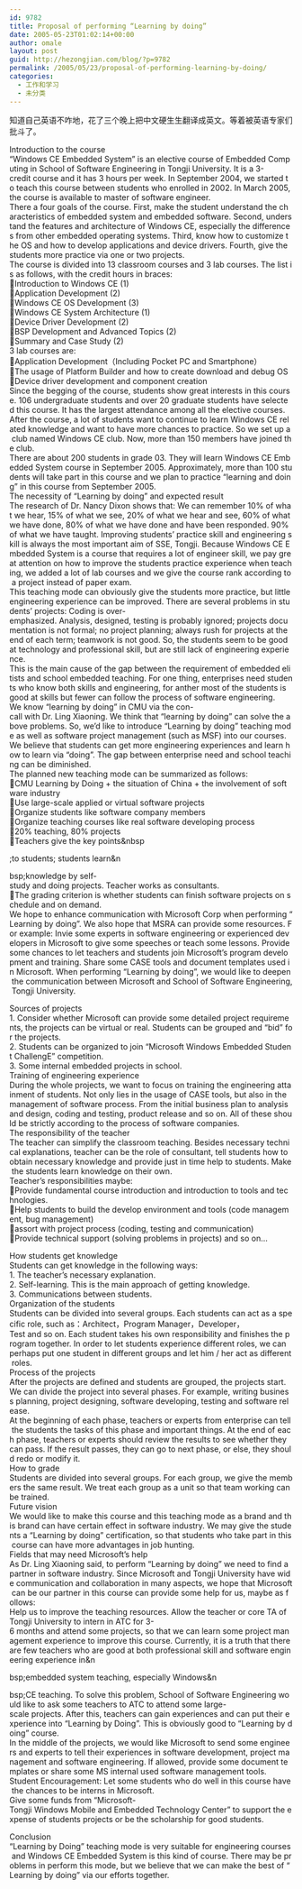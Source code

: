```yaml
---
id: 9782
title: Proposal of performing “Learning by doing”
date: 2005-05-23T01:02:14+00:00
author: omale
layout: post
guid: http://hezongjian.com/blog/?p=9782
permalink: /2005/05/23/proposal-of-performing-learning-by-doing/
categories:
  - 工作和学习
  - 未分类
---
```

知道自己英语不咋地，花了三个晚上把中文硬生生翻译成英文。等着被英语专家们批斗了。

Introduction&nbsp;to&nbsp;the&nbsp;course  
“Windows&nbsp;CE&nbsp;Embedded&nbsp;System”&nbsp;is&nbsp;an&nbsp;elective&nbsp;course&nbsp;of&nbsp;Embedded&nbsp;Computing&nbsp;in&nbsp;School&nbsp;of&nbsp;Software&nbsp;Engineering&nbsp;in&nbsp;Tongji&nbsp;University.&nbsp;It&nbsp;is&nbsp;a&nbsp;3-credit&nbsp;course&nbsp;and&nbsp;it&nbsp;has&nbsp;3&nbsp;hours&nbsp;per&nbsp;week.&nbsp;In&nbsp;September&nbsp;2004,&nbsp;we&nbsp;started&nbsp;to&nbsp;teach&nbsp;this&nbsp;course&nbsp;between&nbsp;students&nbsp;who&nbsp;enrolled&nbsp;in&nbsp;2002.&nbsp;In&nbsp;March&nbsp;2005,&nbsp;the&nbsp;course&nbsp;is&nbsp;available&nbsp;to&nbsp;master&nbsp;of&nbsp;software&nbsp;engineer.  
There&nbsp;a&nbsp;four&nbsp;goals&nbsp;of&nbsp;the&nbsp;course.&nbsp;First,&nbsp;make&nbsp;the&nbsp;student&nbsp;understand&nbsp;the&nbsp;characteristics&nbsp;of&nbsp;embedded&nbsp;system&nbsp;and&nbsp;embedded&nbsp;software.&nbsp;Second,&nbsp;understand&nbsp;the&nbsp;features&nbsp;and&nbsp;architecture&nbsp;of&nbsp;Windows&nbsp;CE,&nbsp;especially&nbsp;the&nbsp;differences&nbsp;from&nbsp;other&nbsp;embedded&nbsp;operating&nbsp;systems.&nbsp;Third,&nbsp;know&nbsp;how&nbsp;to&nbsp;customize&nbsp;the&nbsp;OS&nbsp;and&nbsp;how&nbsp;to&nbsp;develop&nbsp;applications&nbsp;and&nbsp;device&nbsp;drivers.&nbsp;Fourth,&nbsp;give&nbsp;the&nbsp;students&nbsp;more&nbsp;practice&nbsp;via&nbsp;one&nbsp;or&nbsp;two&nbsp;projects.  
The&nbsp;course&nbsp;is&nbsp;divided&nbsp;into&nbsp;13&nbsp;classroom&nbsp;courses&nbsp;and&nbsp;3&nbsp;lab&nbsp;courses.&nbsp;The&nbsp;list&nbsp;is&nbsp;as&nbsp;follows,&nbsp;with&nbsp;the&nbsp;credit&nbsp;hours&nbsp;in&nbsp;braces:  
&#61548;Introduction&nbsp;to&nbsp;Windows&nbsp;CE&nbsp;(1)  
&#61548;Application&nbsp;Development&nbsp;(2)  
&#61548;Windows&nbsp;CE&nbsp;OS&nbsp;Development&nbsp;(3)  
&#61548;Windows&nbsp;CE&nbsp;System&nbsp;Architecture&nbsp;(1)  
&#61548;Device&nbsp;Driver&nbsp;Development&nbsp;(2)  
&#61548;BSP&nbsp;Development&nbsp;and&nbsp;Advanced&nbsp;Topics&nbsp;(2)  
&#61548;Summary&nbsp;and&nbsp;Case&nbsp;Study&nbsp;(2)  
3&nbsp;lab&nbsp;courses&nbsp;are:  
&#61548;Application&nbsp;Development（Including&nbsp;Pocket&nbsp;PC&nbsp;and&nbsp;Smartphone）  
&#61548;The&nbsp;usage&nbsp;of&nbsp;Platform&nbsp;Builder&nbsp;and&nbsp;how&nbsp;to&nbsp;create&nbsp;download&nbsp;and&nbsp;debug&nbsp;OS  
&#61548;Device&nbsp;driver&nbsp;development&nbsp;and&nbsp;component&nbsp;creation  
Since&nbsp;the&nbsp;begging&nbsp;of&nbsp;the&nbsp;course,&nbsp;students&nbsp;show&nbsp;great&nbsp;interests&nbsp;in&nbsp;this&nbsp;course.&nbsp;106&nbsp;undergraduate&nbsp;students&nbsp;and&nbsp;over&nbsp;20&nbsp;graduate&nbsp;students&nbsp;have&nbsp;selected&nbsp;this&nbsp;course.&nbsp;It&nbsp;has&nbsp;the&nbsp;largest&nbsp;attendance&nbsp;among&nbsp;all&nbsp;the&nbsp;elective&nbsp;courses.&nbsp;After&nbsp;the&nbsp;course,&nbsp;a&nbsp;lot&nbsp;of&nbsp;students&nbsp;want&nbsp;to&nbsp;continue&nbsp;to&nbsp;learn&nbsp;Windows&nbsp;CE&nbsp;related&nbsp;knowledge&nbsp;and&nbsp;want&nbsp;to&nbsp;have&nbsp;more&nbsp;chances&nbsp;to&nbsp;practice.&nbsp;So&nbsp;we&nbsp;set&nbsp;up&nbsp;a&nbsp;club&nbsp;named&nbsp;Windows&nbsp;CE&nbsp;club.&nbsp;Now,&nbsp;more&nbsp;than&nbsp;150&nbsp;members&nbsp;have&nbsp;joined&nbsp;the&nbsp;club.  
There&nbsp;are&nbsp;about&nbsp;200&nbsp;students&nbsp;in&nbsp;grade&nbsp;03.&nbsp;They&nbsp;will&nbsp;learn&nbsp;Windows&nbsp;CE&nbsp;Embedded&nbsp;System&nbsp;course&nbsp;in&nbsp;September&nbsp;2005.&nbsp;Approximately,&nbsp;more&nbsp;than&nbsp;100&nbsp;students&nbsp;will&nbsp;take&nbsp;part&nbsp;in&nbsp;this&nbsp;course&nbsp;and&nbsp;we&nbsp;plan&nbsp;to&nbsp;practice&nbsp;“learning&nbsp;and&nbsp;doing”&nbsp;in&nbsp;this&nbsp;course&nbsp;from&nbsp;September&nbsp;2005.  
The&nbsp;necessity&nbsp;of&nbsp;“Learning&nbsp;by&nbsp;doing”&nbsp;and&nbsp;expected&nbsp;result  
The&nbsp;research&nbsp;of&nbsp;Dr.&nbsp;Nancy&nbsp;Dixon&nbsp;shows&nbsp;that:&nbsp;We&nbsp;can&nbsp;remember&nbsp;10%&nbsp;of&nbsp;what&nbsp;we&nbsp;hear,&nbsp;15%&nbsp;of&nbsp;what&nbsp;we&nbsp;see,&nbsp;20%&nbsp;of&nbsp;what&nbsp;we&nbsp;hear&nbsp;and&nbsp;see,&nbsp;60%&nbsp;of&nbsp;what&nbsp;we&nbsp;have&nbsp;done,&nbsp;80%&nbsp;of&nbsp;what&nbsp;we&nbsp;have&nbsp;done&nbsp;and&nbsp;have&nbsp;been&nbsp;responded.&nbsp;90%&nbsp;of&nbsp;what&nbsp;we&nbsp;have&nbsp;taught.&nbsp;Improving&nbsp;students’&nbsp;practice&nbsp;skill&nbsp;and&nbsp;engineering&nbsp;skill&nbsp;is&nbsp;always&nbsp;the&nbsp;most&nbsp;important&nbsp;aim&nbsp;of&nbsp;SSE,&nbsp;Tongji.&nbsp;Because&nbsp;Windows&nbsp;CE&nbsp;Embedded&nbsp;System&nbsp;is&nbsp;a&nbsp;course&nbsp;that&nbsp;requires&nbsp;a&nbsp;lot&nbsp;of&nbsp;engineer&nbsp;skill,&nbsp;we&nbsp;pay&nbsp;great&nbsp;attention&nbsp;on&nbsp;how&nbsp;to&nbsp;improve&nbsp;the&nbsp;students&nbsp;practice&nbsp;experience&nbsp;when&nbsp;teaching,&nbsp;we&nbsp;added&nbsp;a&nbsp;lot&nbsp;of&nbsp;lab&nbsp;courses&nbsp;and&nbsp;we&nbsp;give&nbsp;the&nbsp;course&nbsp;rank&nbsp;according&nbsp;to&nbsp;a&nbsp;project&nbsp;instead&nbsp;of&nbsp;paper&nbsp;exam.  
This&nbsp;teaching&nbsp;mode&nbsp;can&nbsp;obviously&nbsp;give&nbsp;the&nbsp;students&nbsp;more&nbsp;practice,&nbsp;but&nbsp;little&nbsp;engineering&nbsp;experience&nbsp;can&nbsp;be&nbsp;improved.&nbsp;There&nbsp;are&nbsp;several&nbsp;problems&nbsp;in&nbsp;students’&nbsp;projects:&nbsp;Coding&nbsp;is&nbsp;over-emphasized.&nbsp;Analysis,&nbsp;designed,&nbsp;testing&nbsp;is&nbsp;probably&nbsp;ignored;&nbsp;projects&nbsp;documentation&nbsp;is&nbsp;not&nbsp;formal;&nbsp;no&nbsp;project&nbsp;planning;&nbsp;always&nbsp;rush&nbsp;for&nbsp;projects&nbsp;at&nbsp;the&nbsp;end&nbsp;of&nbsp;each&nbsp;term;&nbsp;teamwork&nbsp;is&nbsp;not&nbsp;good.&nbsp;So,&nbsp;the&nbsp;students&nbsp;seem&nbsp;to&nbsp;be&nbsp;good&nbsp;at&nbsp;technology&nbsp;and&nbsp;professional&nbsp;skill,&nbsp;but&nbsp;are&nbsp;still&nbsp;lack&nbsp;of&nbsp;engineering&nbsp;experience.  
This&nbsp;is&nbsp;the&nbsp;main&nbsp;cause&nbsp;of&nbsp;the&nbsp;gap&nbsp;between&nbsp;the&nbsp;requirement&nbsp;of&nbsp;embedded&nbsp;elitists&nbsp;and&nbsp;school&nbsp;embedded&nbsp;teaching.&nbsp;For&nbsp;one&nbsp;thing,&nbsp;enterprises&nbsp;need&nbsp;students&nbsp;who&nbsp;know&nbsp;both&nbsp;skills&nbsp;and&nbsp;engineering,&nbsp;for&nbsp;anther&nbsp;most&nbsp;of&nbsp;the&nbsp;students&nbsp;is&nbsp;good&nbsp;at&nbsp;skills&nbsp;but&nbsp;fewer&nbsp;can&nbsp;follow&nbsp;the&nbsp;process&nbsp;of&nbsp;software&nbsp;engineering.  
We&nbsp;know&nbsp;“learning&nbsp;by&nbsp;doing”&nbsp;in&nbsp;CMU&nbsp;via&nbsp;the&nbsp;con-call&nbsp;with&nbsp;Dr.&nbsp;Ling&nbsp;Xiaoning.&nbsp;We&nbsp;think&nbsp;that&nbsp;“learning&nbsp;by&nbsp;doing”&nbsp;can&nbsp;solve&nbsp;the&nbsp;above&nbsp;problems.&nbsp;So,&nbsp;we’d&nbsp;like&nbsp;to&nbsp;introduce&nbsp;“Learning&nbsp;by&nbsp;doing”&nbsp;teaching&nbsp;mode&nbsp;as&nbsp;well&nbsp;as&nbsp;software&nbsp;project&nbsp;management&nbsp;(such&nbsp;as&nbsp;MSF)&nbsp;into&nbsp;our&nbsp;courses.&nbsp;We&nbsp;believe&nbsp;that&nbsp;students&nbsp;can&nbsp;get&nbsp;more&nbsp;engineering&nbsp;experiences&nbsp;and&nbsp;learn&nbsp;how&nbsp;to&nbsp;learn&nbsp;via&nbsp;“doing”.&nbsp;The&nbsp;gap&nbsp;between&nbsp;enterprise&nbsp;need&nbsp;and&nbsp;school&nbsp;teaching&nbsp;can&nbsp;be&nbsp;diminished.&nbsp;  
The&nbsp;planned&nbsp;new&nbsp;teaching&nbsp;mode&nbsp;can&nbsp;be&nbsp;summarized&nbsp;as&nbsp;follows:  
&#61548;CMU&nbsp;Learning&nbsp;by&nbsp;Doing&nbsp;+&nbsp;the&nbsp;situation&nbsp;of&nbsp;China&nbsp;+&nbsp;the&nbsp;involvement&nbsp;of&nbsp;software&nbsp;industry  
&#61548;Use&nbsp;large-scale&nbsp;applied&nbsp;or&nbsp;virtual&nbsp;software&nbsp;projects  
&#61548;Organize&nbsp;students&nbsp;like&nbsp;software&nbsp;company&nbsp;members  
&#61548;Organize&nbsp;teaching&nbsp;courses&nbsp;like&nbsp;real&nbsp;software&nbsp;developing&nbsp;process  
&#61548;20%&nbsp;teaching,&nbsp;80%&nbsp;projects  
&#61548;Teachers&nbsp;give&nbsp;the&nbsp;key&nbsp;points&nbsp
  
;to&nbsp;students;&nbsp;students&nbsp;learn&n
  
bsp;knowledge&nbsp;by&nbsp;self-study&nbsp;and&nbsp;doing&nbsp;projects.&nbsp;Teacher&nbsp;works&nbsp;as&nbsp;consultants.  
&#61548;The&nbsp;grading&nbsp;criterion&nbsp;is&nbsp;whether&nbsp;students&nbsp;can&nbsp;finish&nbsp;software&nbsp;projects&nbsp;on&nbsp;schedule&nbsp;and&nbsp;on&nbsp;demand.  
We&nbsp;hope&nbsp;to&nbsp;enhance&nbsp;communication&nbsp;with&nbsp;Microsoft&nbsp;Corp&nbsp;when&nbsp;performing&nbsp;“Learning&nbsp;by&nbsp;doing”.&nbsp;We&nbsp;also&nbsp;hope&nbsp;that&nbsp;MSRA&nbsp;can&nbsp;provide&nbsp;some&nbsp;resources.&nbsp;For&nbsp;example:&nbsp;Invie&nbsp;some&nbsp;experts&nbsp;in&nbsp;software&nbsp;engineering&nbsp;or&nbsp;experienced&nbsp;developers&nbsp;in&nbsp;Microsoft&nbsp;to&nbsp;give&nbsp;some&nbsp;speeches&nbsp;or&nbsp;teach&nbsp;some&nbsp;lessons.&nbsp;Provide&nbsp;some&nbsp;chances&nbsp;to&nbsp;let&nbsp;teachers&nbsp;and&nbsp;students&nbsp;join&nbsp;Microsoft’s&nbsp;program&nbsp;development&nbsp;and&nbsp;training.&nbsp;Share&nbsp;some&nbsp;CASE&nbsp;tools&nbsp;and&nbsp;document&nbsp;templates&nbsp;used&nbsp;in&nbsp;Microsoft.&nbsp;When&nbsp;performing&nbsp;“Learning&nbsp;by&nbsp;doing”,&nbsp;we&nbsp;would&nbsp;like&nbsp;to&nbsp;deepen&nbsp;the&nbsp;communication&nbsp;between&nbsp;Microsoft&nbsp;and&nbsp;School&nbsp;of&nbsp;Software&nbsp;Engineering,&nbsp;Tongji&nbsp;University.

Sources&nbsp;of&nbsp;projects  
1.&nbsp;Consider&nbsp;whether&nbsp;Microsoft&nbsp;can&nbsp;provide&nbsp;some&nbsp;detailed&nbsp;project&nbsp;requirements,&nbsp;the&nbsp;projects&nbsp;can&nbsp;be&nbsp;virtual&nbsp;or&nbsp;real.&nbsp;Students&nbsp;can&nbsp;be&nbsp;grouped&nbsp;and&nbsp;“bid”&nbsp;for&nbsp;the&nbsp;projects.  
2.&nbsp;Students&nbsp;can&nbsp;be&nbsp;organized&nbsp;to&nbsp;join&nbsp;“Microsoft&nbsp;Windows&nbsp;Embedded&nbsp;Student&nbsp;ChallengE”&nbsp;competition.  
3.&nbsp;Some&nbsp;internal&nbsp;embedded&nbsp;projects&nbsp;in&nbsp;school.  
Training&nbsp;of&nbsp;engineering&nbsp;experience  
During&nbsp;the&nbsp;whole&nbsp;projects,&nbsp;we&nbsp;want&nbsp;to&nbsp;focus&nbsp;on&nbsp;training&nbsp;the&nbsp;engineering&nbsp;attainment&nbsp;of&nbsp;students.&nbsp;Not&nbsp;only&nbsp;lies&nbsp;in&nbsp;the&nbsp;usage&nbsp;of&nbsp;CASE&nbsp;tools,&nbsp;but&nbsp;also&nbsp;in&nbsp;the&nbsp;management&nbsp;of&nbsp;software&nbsp;process.&nbsp;From&nbsp;the&nbsp;initial&nbsp;business&nbsp;plan&nbsp;to&nbsp;analysis&nbsp;and&nbsp;design,&nbsp;coding&nbsp;and&nbsp;testing,&nbsp;product&nbsp;release&nbsp;and&nbsp;so&nbsp;on.&nbsp;All&nbsp;of&nbsp;these&nbsp;should&nbsp;be&nbsp;strictly&nbsp;according&nbsp;to&nbsp;the&nbsp;process&nbsp;of&nbsp;software&nbsp;companies.  
The&nbsp;responsibility&nbsp;of&nbsp;the&nbsp;teacher  
The&nbsp;teacher&nbsp;can&nbsp;simplify&nbsp;the&nbsp;classroom&nbsp;teaching.&nbsp;Besides&nbsp;necessary&nbsp;technical&nbsp;explanations,&nbsp;teacher&nbsp;can&nbsp;be&nbsp;the&nbsp;role&nbsp;of&nbsp;consultant,&nbsp;tell&nbsp;students&nbsp;how&nbsp;to&nbsp;obtain&nbsp;necessary&nbsp;knowledge&nbsp;and&nbsp;provide&nbsp;just&nbsp;in&nbsp;time&nbsp;help&nbsp;to&nbsp;students.&nbsp;Make&nbsp;the&nbsp;students&nbsp;learn&nbsp;knowledge&nbsp;on&nbsp;their&nbsp;own.&nbsp;  
Teacher’s&nbsp;responsibilities&nbsp;maybe:  
&#61548;Provide&nbsp;fundamental&nbsp;course&nbsp;introduction&nbsp;and&nbsp;introduction&nbsp;to&nbsp;tools&nbsp;and&nbsp;technologies.  
&#61548;Help&nbsp;students&nbsp;to&nbsp;build&nbsp;the&nbsp;develop&nbsp;environment&nbsp;and&nbsp;tools&nbsp;(code&nbsp;management,&nbsp;bug&nbsp;management)  
&#61548;assort&nbsp;with&nbsp;project&nbsp;process&nbsp;(coding,&nbsp;testing&nbsp;and&nbsp;communication)  
&#61548;Provide&nbsp;technical&nbsp;support&nbsp;(solving&nbsp;problems&nbsp;in&nbsp;projects)&nbsp;and&nbsp;so&nbsp;on…

How&nbsp;students&nbsp;get&nbsp;knowledge  
Students&nbsp;can&nbsp;get&nbsp;knowledge&nbsp;in&nbsp;the&nbsp;following&nbsp;ways:  
1.&nbsp;The&nbsp;teacher’s&nbsp;necessary&nbsp;explanation.  
2.&nbsp;Self-learning.&nbsp;This&nbsp;is&nbsp;the&nbsp;main&nbsp;approach&nbsp;of&nbsp;getting&nbsp;knowledge.  
3.&nbsp;Communications&nbsp;between&nbsp;students.  
Organization&nbsp;of&nbsp;the&nbsp;students  
Students&nbsp;can&nbsp;be&nbsp;divided&nbsp;into&nbsp;several&nbsp;groups.&nbsp;Each&nbsp;students&nbsp;can&nbsp;act&nbsp;as&nbsp;a&nbsp;specific&nbsp;role,&nbsp;such&nbsp;as：Architect，Program&nbsp;Manager，Developer，Test&nbsp;and&nbsp;so&nbsp;on.&nbsp;Each&nbsp;student&nbsp;takes&nbsp;his&nbsp;own&nbsp;responsibility&nbsp;and&nbsp;finishes&nbsp;the&nbsp;program&nbsp;together.&nbsp;In&nbsp;order&nbsp;to&nbsp;let&nbsp;students&nbsp;experience&nbsp;different&nbsp;roles,&nbsp;we&nbsp;can&nbsp;perhaps&nbsp;put&nbsp;one&nbsp;student&nbsp;in&nbsp;different&nbsp;groups&nbsp;and&nbsp;let&nbsp;him&nbsp;/&nbsp;her&nbsp;act&nbsp;as&nbsp;different&nbsp;roles.  
Process&nbsp;of&nbsp;the&nbsp;projects  
After&nbsp;the&nbsp;projects&nbsp;are&nbsp;defined&nbsp;and&nbsp;students&nbsp;are&nbsp;grouped,&nbsp;the&nbsp;projects&nbsp;start.  
We&nbsp;can&nbsp;divide&nbsp;the&nbsp;project&nbsp;into&nbsp;several&nbsp;phases.&nbsp;For&nbsp;example,&nbsp;writing&nbsp;business&nbsp;planning,&nbsp;project&nbsp;designing,&nbsp;software&nbsp;developing,&nbsp;testing&nbsp;and&nbsp;software&nbsp;release.  
At&nbsp;the&nbsp;beginning&nbsp;of&nbsp;each&nbsp;phase,&nbsp;teachers&nbsp;or&nbsp;experts&nbsp;from&nbsp;enterprise&nbsp;can&nbsp;tell&nbsp;the&nbsp;students&nbsp;the&nbsp;tasks&nbsp;of&nbsp;this&nbsp;phase&nbsp;and&nbsp;important&nbsp;things.&nbsp;At&nbsp;the&nbsp;end&nbsp;of&nbsp;each&nbsp;phase,&nbsp;teachers&nbsp;or&nbsp;experts&nbsp;should&nbsp;review&nbsp;the&nbsp;results&nbsp;to&nbsp;see&nbsp;whether&nbsp;they&nbsp;can&nbsp;pass.&nbsp;If&nbsp;the&nbsp;result&nbsp;passes,&nbsp;they&nbsp;can&nbsp;go&nbsp;to&nbsp;next&nbsp;phase,&nbsp;or&nbsp;else,&nbsp;they&nbsp;should&nbsp;redo&nbsp;or&nbsp;modify&nbsp;it.  
How&nbsp;to&nbsp;grade  
Students&nbsp;are&nbsp;divided&nbsp;into&nbsp;several&nbsp;groups.&nbsp;For&nbsp;each&nbsp;group,&nbsp;we&nbsp;give&nbsp;the&nbsp;members&nbsp;the&nbsp;same&nbsp;result.&nbsp;We&nbsp;treat&nbsp;each&nbsp;group&nbsp;as&nbsp;a&nbsp;unit&nbsp;so&nbsp;that&nbsp;team&nbsp;working&nbsp;can&nbsp;be&nbsp;trained.  
Future&nbsp;vision  
We&nbsp;would&nbsp;like&nbsp;to&nbsp;make&nbsp;this&nbsp;course&nbsp;and&nbsp;this&nbsp;teaching&nbsp;mode&nbsp;as&nbsp;a&nbsp;brand&nbsp;and&nbsp;this&nbsp;brand&nbsp;can&nbsp;have&nbsp;certain&nbsp;effect&nbsp;in&nbsp;software&nbsp;industry.&nbsp;We&nbsp;may&nbsp;give&nbsp;the&nbsp;students&nbsp;a&nbsp;“Learning&nbsp;by&nbsp;doing”&nbsp;certification,&nbsp;so&nbsp;that&nbsp;students&nbsp;who&nbsp;take&nbsp;part&nbsp;in&nbsp;this&nbsp;course&nbsp;can&nbsp;have&nbsp;more&nbsp;advantages&nbsp;in&nbsp;job&nbsp;hunting.  
Fields&nbsp;that&nbsp;may&nbsp;need&nbsp;Microsoft’s&nbsp;help  
As&nbsp;Dr.&nbsp;Ling&nbsp;Xiaoning&nbsp;said,&nbsp;to&nbsp;perform&nbsp;“Learning&nbsp;by&nbsp;doing”&nbsp;we&nbsp;need&nbsp;to&nbsp;find&nbsp;a&nbsp;partner&nbsp;in&nbsp;software&nbsp;industry.&nbsp;Since&nbsp;Microsoft&nbsp;and&nbsp;Tongji&nbsp;University&nbsp;have&nbsp;wide&nbsp;communication&nbsp;and&nbsp;collaboration&nbsp;in&nbsp;many&nbsp;aspects,&nbsp;we&nbsp;hope&nbsp;that&nbsp;Microsoft&nbsp;can&nbsp;be&nbsp;our&nbsp;partner&nbsp;in&nbsp;this&nbsp;course&nbsp;can&nbsp;provide&nbsp;some&nbsp;help&nbsp;for&nbsp;us,&nbsp;maybe&nbsp;as&nbsp;follows:  
Help&nbsp;us&nbsp;to&nbsp;improve&nbsp;the&nbsp;teaching&nbsp;resources.&nbsp;Allow&nbsp;the&nbsp;teacher&nbsp;or&nbsp;core&nbsp;TA&nbsp;of&nbsp;Tongji&nbsp;University&nbsp;to&nbsp;intern&nbsp;in&nbsp;ATC&nbsp;for&nbsp;3-6&nbsp;months&nbsp;and&nbsp;attend&nbsp;some&nbsp;projects,&nbsp;so&nbsp;that&nbsp;we&nbsp;can&nbsp;learn&nbsp;some&nbsp;project&nbsp;management&nbsp;experience&nbsp;to&nbsp;improve&nbsp;this&nbsp;course.&nbsp;Currently,&nbsp;it&nbsp;is&nbsp;a&nbsp;truth&nbsp;that&nbsp;there&nbsp;are&nbsp;few&nbsp;teachers&nbsp;who&nbsp;are&nbsp;good&nbsp;at&nbsp;both&nbsp;professional&nbsp;skill&nbsp;and&nbsp;software&nbsp;engineering&nbsp;experience&nbsp;in&n
  
bsp;embedded&nbsp;system&nbsp;teaching,&nbsp;especially&nbsp;Windows&n
  
bsp;CE&nbsp;teaching.&nbsp;To&nbsp;solve&nbsp;this&nbsp;problem,&nbsp;School&nbsp;of&nbsp;Software&nbsp;Engineering&nbsp;would&nbsp;like&nbsp;to&nbsp;ask&nbsp;some&nbsp;teachers&nbsp;to&nbsp;ATC&nbsp;to&nbsp;attend&nbsp;some&nbsp;large-scale&nbsp;projects.&nbsp;After&nbsp;this,&nbsp;teachers&nbsp;can&nbsp;gain&nbsp;experiences&nbsp;and&nbsp;can&nbsp;put&nbsp;their&nbsp;experience&nbsp;into&nbsp;“Learning&nbsp;by&nbsp;Doing”.&nbsp;This&nbsp;is&nbsp;obviously&nbsp;good&nbsp;to&nbsp;“Learning&nbsp;by&nbsp;doing”&nbsp;course.  
In&nbsp;the&nbsp;middle&nbsp;of&nbsp;the&nbsp;projects,&nbsp;we&nbsp;would&nbsp;like&nbsp;Microsoft&nbsp;to&nbsp;send&nbsp;some&nbsp;engineers&nbsp;and&nbsp;experts&nbsp;to&nbsp;tell&nbsp;their&nbsp;experiences&nbsp;in&nbsp;software&nbsp;development,&nbsp;project&nbsp;management&nbsp;and&nbsp;software&nbsp;engineering.&nbsp;If&nbsp;allowed,&nbsp;provide&nbsp;some&nbsp;document&nbsp;templates&nbsp;or&nbsp;share&nbsp;some&nbsp;MS&nbsp;internal&nbsp;used&nbsp;software&nbsp;management&nbsp;tools.  
Student&nbsp;Encouragement:&nbsp;Let&nbsp;some&nbsp;students&nbsp;who&nbsp;do&nbsp;well&nbsp;in&nbsp;this&nbsp;course&nbsp;have&nbsp;the&nbsp;chances&nbsp;to&nbsp;be&nbsp;interns&nbsp;in&nbsp;Microsoft.  
Give&nbsp;some&nbsp;funds&nbsp;from&nbsp;“Microsoft-Tongji&nbsp;Windows&nbsp;Mobile&nbsp;and&nbsp;Embedded&nbsp;Technology&nbsp;Center”&nbsp;to&nbsp;support&nbsp;the&nbsp;expense&nbsp;of&nbsp;students&nbsp;projects&nbsp;or&nbsp;be&nbsp;the&nbsp;scholarship&nbsp;for&nbsp;good&nbsp;students.

Conclusion  
“Learning&nbsp;by&nbsp;Doing”&nbsp;teaching&nbsp;mode&nbsp;is&nbsp;very&nbsp;suitable&nbsp;for&nbsp;engineering&nbsp;courses&nbsp;and&nbsp;Windows&nbsp;CE&nbsp;Embedded&nbsp;System&nbsp;is&nbsp;this&nbsp;kind&nbsp;of&nbsp;course.&nbsp;There&nbsp;may&nbsp;be&nbsp;problems&nbsp;in&nbsp;perform&nbsp;this&nbsp;mode,&nbsp;but&nbsp;we&nbsp;believe&nbsp;that&nbsp;we&nbsp;can&nbsp;make&nbsp;the&nbsp;best&nbsp;of&nbsp;“Learning&nbsp;by&nbsp;doing”&nbsp;via&nbsp;our&nbsp;efforts&nbsp;together.